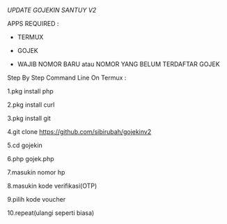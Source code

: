 *UPDATE GOJEKIN SANTUY V2*

APPS REQUIRED :

- TERMUX

- GOJEK

- WAJIB NOMOR BARU atau NOMOR YANG BELUM TERDAFTAR GOJEK


Step By Step Command Line On Termux :

1.pkg install php

2.pkg install curl

3.pkg install git

4.git clone https://github.com/sibirubah/gojekinv2

5.cd gojekin

6.php gojek.php

7.masukin nomor hp

8.masukin kode verifikasi(OTP)

9.pilih kode voucher

10.repeat(ulangi seperti biasa)
